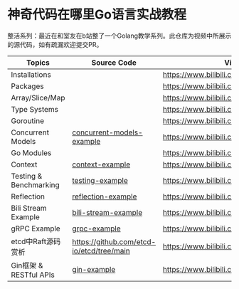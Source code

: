 神奇代码在哪里Go语言实战教程
==========================

整活系列：最近在和室友在b站整了一个Golang教学系列。此仓库为视频中所展示的源代码，如有疏漏欢迎提交PR。

| Topics                    | Source Code    | Video Link                                    |
|------------------------	|-------------	|----------------------------------------------	|
| Installations            |             	| https://www.bilibili.com/video/BV18f4y187kT    |
| Packages                |             	| https://www.bilibili.com/video/BV1Ff4y187q9    |
| Array/Slice/Map            |             	| https://www.bilibili.com/video/BV1Jo4y1y7yZ    |
| Type Systems            |             	| https://www.bilibili.com/video/BV1n54y1G7vy    |
| Goroutine                |             	| https://www.bilibili.com/video/BV1Wy4y1u7cj    |
| Concurrent Models        |     [concurrent-models-example](./concurrent-models-example)        	| https://www.bilibili.com/video/BV18y4y1u7kP    |
| Go Modules                |             	| https://www.bilibili.com/video/BV1w64y197wo    |
| Context                    |    [context-example](./context-example)            | https://www.bilibili.com/video/BV1rh411a7iz/    |
| Testing & Benchmarking    |   [testing-example](./testing-example)            | https://www.bilibili.com/video/BV1kv411p7Am    |
| Reflection              	|    [reflection-example](./reflection-example)            |     https://www.bilibili.com/video/bv1V5411T7NH        |
| Bili  Stream Example              	|    [bili-stream-example](./bili-stream-example)            |     https://www.bilibili.com/video/BV1v64y1t742      |
| gRPC Example              	|    [grpc-example](./grpc-example)            |      https://www.bilibili.com/video/BV1DV411s7ij      |
| etcd中Raft源码赏析           	|        https://github.com/etcd-io/etcd/tree/main       |      https://www.bilibili.com/video/BV1Wy4y1K7zF     |
| Gin框架 & RESTful APIs           	|      [gin-example](./gin-example)    |      https://www.bilibili.com/video/BV1Sb4y1r7QZ    |



